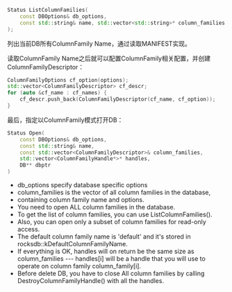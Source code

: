 ```C++
Status ListColumnFamilies(
    const DBOptions& db_options, 
    const std::string& name, std::vector<std::string>* column_families
);
```



列出当前DB所有ColumnFamily Name，通过读取MANIFEST实现。



读取ColumnFamily Name之后就可以配置ColumnFamily相关配置，并创建ColumnFamilyDescriptor：

```C++
ColumnFamilyOptions cf_option(options);
std::vector<ColumnFamilyDescriptor> cf_descr;
for (auto &cf_name : cf_names) {
	cf_descr.push_back(ColumnFamilyDescriptor(cf_name, cf_option));
}
```



最后，指定以ColumnFamily模式打开DB：

```C++
Status Open(
    const DBOptions& db_options, 
    const std::string& name, 
    const std::vector<ColumnFamilyDescriptor>& column_families,
    std::vector<ColumnFamilyHandle*>* handles, 
    DB** dbptr
)
```



- db_options specify database specific options
- column_families is the vector of all column families in the database,
- containing column family name and options. 
- You need to open ALL column families in the database. 
- To get the list of column families, you can use ListColumnFamilies(). 
- Also, you can open only a subset of column families for read-only access.
- The default column family name is 'default' and it's stored in rocksdb::kDefaultColumnFamilyName.
- If everything is OK, handles will on return be the same size as column_families --- handles[i] will be a handle that you will use to operate on column family column_family[i].
- Before delete DB, you have to close All column families by calling DestroyColumnFamilyHandle() with all the handles.